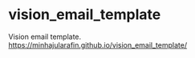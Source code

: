 # vision_email_template
Vision email template.
https://minhajularafin.github.io/vision_email_template/
